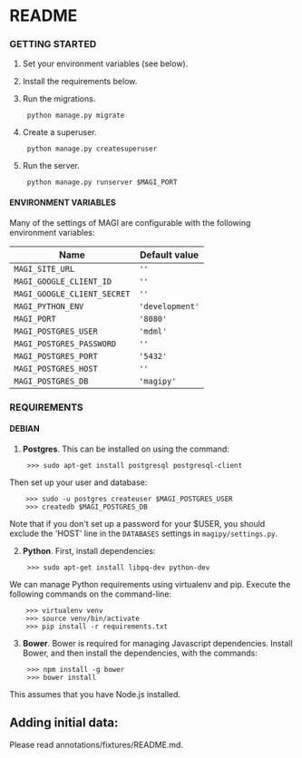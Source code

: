 # README #

### GETTING STARTED ###

1. Set your environment variables (see below).
2. Install the requirements below.
3. Run the migrations.

        python manage.py migrate

4. Create a superuser.

        python manage.py createsuperuser

5. Run the server.

        python manage.py runserver $MAGI_PORT

#### ENVIRONMENT VARIABLES ####

Many of the settings of MAGI are configurable with the following environment
variables:

| Name                        | Default value   |
| --------------------------- | --------------- |
| `MAGI_SITE_URL`             | `''`            |
| `MAGI_GOOGLE_CLIENT_ID`     | `''`            |
| `MAGI_GOOGLE_CLIENT_SECRET` | `''`            |
| `MAGI_PYTHON_ENV`           | `'development'` |
| `MAGI_PORT`                 | `'8080'`        |
| `MAGI_POSTGRES_USER`        | `'mdml'`        |
| `MAGI_POSTGRES_PASSWORD`    | `''`            |
| `MAGI_POSTGRES_PORT`        | `'5432'`        |
| `MAGI_POSTGRES_HOST`        | `''`            |
| `MAGI_POSTGRES_DB`          | `'magipy'`      |

### REQUIREMENTS ###

#### DEBIAN ####
1. **Postgres**. This can be installed on using the command:

        >>> sudo apt-get install postgresql postgresql-client

  Then set up your user and database:

        >>> sudo -u postgres createuser $MAGI_POSTGRES_USER
        >>> createdb $MAGI_POSTGRES_DB

  Note that if you don't set up a password for your $USER, you should exclude
the 'HOST' line in the `DATABASES` settings in `magipy/settings.py`.

2. **Python**. First, install dependencies:

        >>> sudo apt-get install libpq-dev python-dev

  We can manage Python requirements using virtualenv and pip. Execute the
following commands on the command-line:

        >>> virtualenv venv
        >>> source venv/bin/activate
        >>> pip install -r requirements.txt

3. **Bower**. Bower is required for managing Javascript dependencies. Install
Bower, and then install the dependencies, with the commands:

        >>> npm install -g bower
        >>> bower install

  This assumes that you have Node.js installed.

## Adding initial data:

Please read annotations/fixtures/README.md.